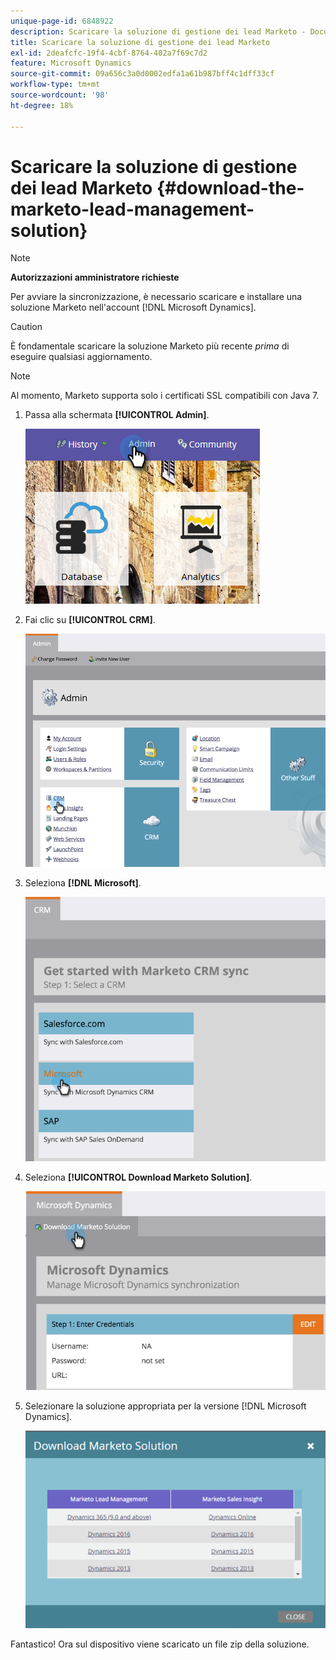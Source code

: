 ```yaml
---
unique-page-id: 6848922
description: Scaricare la soluzione di gestione dei lead Marketo - Documentazione Marketo - Documentazione del prodotto
title: Scaricare la soluzione di gestione dei lead Marketo
exl-id: 2deafcfc-19f4-4cbf-8764-402a7f69c7d2
feature: Microsoft Dynamics
source-git-commit: 09a656c3a0d0002edfa1a61b987bff4c1dff33cf
workflow-type: tm+mt
source-wordcount: '98'
ht-degree: 18%

---
```


# Scaricare la soluzione di gestione dei lead Marketo {#download-the-marketo-lead-management-solution}

>[!NOTE]
>
>**Autorizzazioni amministratore richieste**

Per avviare la sincronizzazione, è necessario scaricare e installare una soluzione Marketo nell&#39;account [!DNL Microsoft Dynamics].

>[!CAUTION]
>
>È fondamentale scaricare la soluzione Marketo più recente _prima_ di eseguire qualsiasi aggiornamento.

>[!NOTE]
>
>Al momento, Marketo supporta solo i certificati SSL compatibili con Java 7.

1. Passa alla schermata **[!UICONTROL Admin]**.

   ![](assets/download-the-marketo-lead-management-solution-1.png)

1. Fai clic su **[!UICONTROL CRM]**.

   ![](assets/download-the-marketo-lead-management-solution-2.png)

1. Seleziona **[!DNL Microsoft]**.

   ![](assets/download-the-marketo-lead-management-solution-3.png)

1. Seleziona **[!UICONTROL Download Marketo Solution]**.

   ![](assets/download-the-marketo-lead-management-solution-4.png)

1. Selezionare la soluzione appropriata per la versione [!DNL Microsoft Dynamics].

   ![](assets/download-the-marketo-lead-management-solution-5.png)

Fantastico! Ora sul dispositivo viene scaricato un file zip della soluzione.
